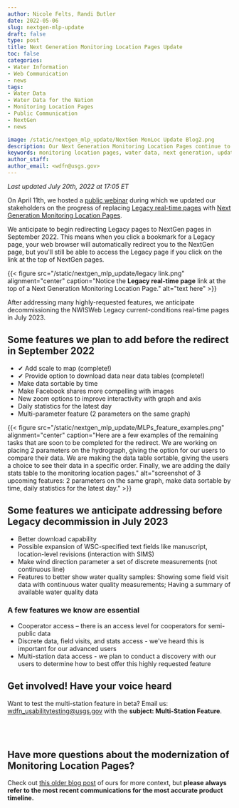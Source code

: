 ```yaml
---
author: Nicole Felts, Randi Butler
date: 2022-05-06
slug: nextgen-mlp-update
draft: false
type: post
title: Next Generation Monitoring Location Pages Update
toc: false
categories: 
- Water Information
- Web Communication
- news
tags:
- Water Data
- Water Data for the Nation
- Monitoring Location Pages
- Public Communication
- NextGen
- news

image: /static/nextgen_mlp_update/NextGen MonLoc Update Blog2.png
description: Our Next Generation Monitoring Location Pages continue to receive updates based on our priorities and your feedback. Legacy real-time pages will redirect to NextGen pages in September 2022 and legacy pages will be decommissioned in July 2023.
keywords: monitoring location pages, water data, next generation, update, news, events
author_staff: 
author_email: <wdfn@usgs.gov>
---
```


*Last updated July 20th, 2022 at 17:05 ET* 

On April 11th, we hosted a [public webinar](https://waterdata.usgs.gov/blog/nextgen-webinar-apr11/) during which we updated our stakeholders on the progress of replacing [Legacy real-time pages](https://waterdata.usgs.gov/nwis/uv?site_no=01584050) with [Next Generation Monitoring Location Pages](https://waterdata.usgs.gov/monitoring-location/01584050/).

We anticipate to begin redirecting Legacy pages to NextGen pages in September 2022. This means when you click a bookmark for a Legacy page, your web browser will automatically redirect you to the NextGen page, but you'll still be able to access the Legacy page if you click on the link at the top of NextGen pages. 
<div class="grid-row">
{{< figure src="/static/nextgen_mlp_update/legacy link.png" alignment="center" caption="Notice the <b>Legacy real-time page</b> link at the top of a Next Generation Monitoring Location Page." alt="text here" >}}
</div>

After addressing many highly-requested features, we anticipate decommissioning the NWISWeb Legacy current-conditions real-time pages in July 2023.

## Some features we plan to add before the redirect in September 2022
- ✔ Add scale to map (complete!)
- ✔ Provide option to download data near data tables (complete!)
- Make data sortable by time
- Make Facebook shares more compelling with images
- New zoom options to improve interactivity with graph and axis
- Daily statistics for the latest day
- Multi-parameter feature (2 parameters on the same graph)

<div class="grid-row">
{{< figure src="/static/nextgen_mlp_update/MLPs_feature_examples.png" alignment="center" caption="Here are a few examples of the remaining tasks that are soon to be completed for the redirect. We are working on placing 2 parameters on the hydrograph, giving the option for our users to compare their data. We are making the data table sortable, giving the users a choice to see their data in a specific order. Finally, we are adding the daily stats table to the monitoring location pages." alt="screenshot of 3 upcoming features: 2 parameters on the same graph, make data sortable by time, daily statistics for the latest day." >}}
</div>

## Some features we anticipate addressing before Legacy decommission in July 2023
- Better download capability
- Possible expansion of WSC-specified text fields like manuscript, location-level revisions (interaction with SIMS)
- Make wind direction parameter a set of discrete measurements (not continuous line)
- Features to better show water quality samples: Showing some field visit data with continuous water quality measurements; Having a summary of available water quality data
### A few features we know are essential
- Cooperator access – there is an access level for cooperators for semi-public data
- Discrete data, field visits, and stats access - we've heard this is important for our advanced users
- Multi-station data access - we plan to conduct a discovery with our users to determine how to best offer this highly requested feature


## Get involved! Have your voice heard
Want to test the multi-station feature in beta? Email us: wdfn_usabilitytesting@usgs.gov with the **subject: Multi-Station Feature**.


<br>
<br>

## Have more questions about the modernization of Monitoring Location Pages?
Check out [this older blog post](https://waterdata.usgs.gov/blog/realtime-pages-replacement/) of ours for more context, but **please always refer to the most recent communications for the most accurate product timeline.**
